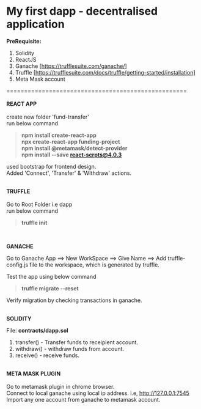 # My first dapp - decentralised application

**PreRequisite:**
1. Solidity
2. ReactJS
3. Ganache [https://trufflesuite.com/ganache/]
4. Truffle [https://trufflesuite.com/docs/truffle/getting-started/installation]
5. Meta Mask account

===================================================<br/><br/>
**REACT APP**<br/><br/>
create new folder 'fund-transfer' <br/>
run below command<br/>
> **npm install create-react-app**<br/>
> **npx create-react-app funding-project**<br/>
> **npm install @metamask/detect-provider**<br/>
> **npm install --save react-scrpts@4.0.3**<br/>

used bootstrap for frontend design.<br/>
Added 'Connect', 'Transfer' & 'WIthdraw' actions.<br/><br/>

**TRUFFLE**<br/><br/>
Go to Root Folder i.e dapp<br/>
run below command<br/>
> **truffle init**
<br />

**GANACHE** <br/>

Go to Ganache App ==> New WorkSpace ==> Give Name ==> Add truffle-config.js file to the workspace, which is generated by truffle.

Test the app using below command<br/>
> **truffle migrate --reset**

Verify migration by checking transactions in ganache.<br/><br/>

**SOLIDITY**

File: **contracts/dapp.sol** <br/>
1. transfer() - Transfer funds to receipient account.<br/>
2. withdraw() - withdraw funds from account.<br/>
3. receive() - receive funds.<br/><br/>


**META MASK PLUGIN**<br/><br/>
Go to metamask plugin in chrome browser.<br/>
Connect to local ganache using local ip address. i.e, http://127.0.0.1:7545<br/>
Import any one account from ganache to metamask account.<br/><br/>

